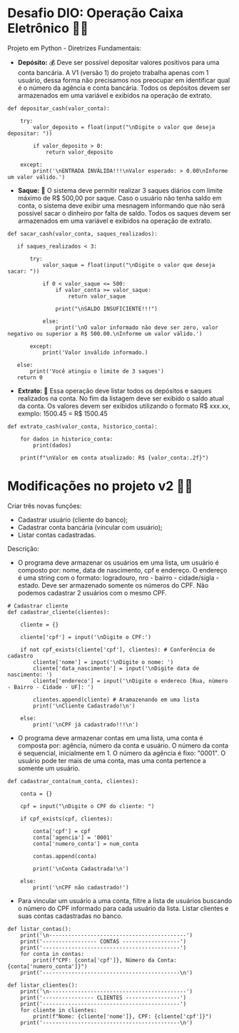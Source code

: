 # Desafio DIO: Operação Caixa Eletrônico :woman_technologist:

Projeto em Python - Diretrizes Fundamentais:

*	**Depósito:** :moneybag: Deve ser possível depositar valores positivos para uma conta bancária. A V1 (versão 1) do projeto trabalha apenas com 1 usuário, dessa forma não precisamos nos preocupar em identificar qual é o número da agência e conta bancária. Todos os depósitos devem ser armazenados em uma variável e exibidos na operação de extrato.

```
def depositar_cash(valor_conta): 
    
    try:
        valor_deposito = float(input("\nDigite o valor que deseja depositar: ")) 

        if valor_deposito > 0: 
            return valor_deposito
    
    except:
        print('\nENTRADA INVÁLIDA!!!\nValor esperado: > 0.00\nInforme um valor válido.')
```

*	**Saque:** :money_with_wings: O sistema deve permitir realizar 3 saques diários com limite máximo de R$ 500,00 por saque. Caso o usuário não tenha saldo em conta, o sistema deve exibir uma mesnagem informando que não será possível sacar o dinheiro por falta de saldo. Todos os saques devem ser armazenados em uma variável e exibidos na operação de extrato.

 ```
 def sacar_cash(valor_conta, saques_realizados): 
    
    if saques_realizados < 3:
        
        try:
            valor_saque = float(input("\nDigite o valor que deseja sacar: ")) 

            if 0 < valor_saque <= 500:
                if valor_conta >= valor_saque:
                    return valor_saque 
                
                print("\nSALDO INSUFICIENTE!!!") 
            
            else:
                print('\nO valor informado não deve ser zero, valor negativo ou superior a R$ 500.00.\nInforme um valor válido.')
        
        except:
            print('Valor inválido informado.)
    
    else:
        print('Você atingiu o limite de 3 saques')                                                                                                                     
    return 0 
 ```

*	**Extrato:** :memo: Essa operação deve listar todos os depósitos e saques realizados na conta. No fim da listagem deve ser exibido o saldo atual da conta. Os valores devem ser exibidos utilizando o formato R$ xxx.xx, exmplo: 1500.45 = R$ 1500.45

```
def extrato_cash(valor_conta, historico_conta): 

    for dados in historico_conta:
        print(dados)

    print(f"\nValor em conta atualizado: R$ {valor_conta:.2f}")
```

# Modificações no projeto v2 :mechanic:

Criar três novas funções: 

*   Cadastrar usuário (cliente do banco);
*   Cadastrar conta bancária (vincular com usuário);
*   Listar contas cadastradas.

Descrição:

*   O programa deve armazenar os usuários em uma lista, um usuário é composto por: nome, data de nascimento, cpf e endereço. O endereço é uma string com o formato: logradouro, nro - bairro - cidade/sigla - estado. Deve ser armazenado somente os números do CPF. Não podemos cadastrar 2 usuários com o mesmo CPF.

```
# Cadastrar cliente
def cadastrar_cliente(clientes):

    cliente = {}

    cliente['cpf'] = input('\nDigite o CPF:')

    if not cpf_exists(cliente['cpf'], clientes): # Conferência de cadastro
        cliente['nome'] = input('\nDigite o nome: ')
        cliente['data_nascimento'] = input('\nDigite data de nascimento: ') 
        cliente['endereco'] = input('\nDigite o endereco [Rua, número - Bairro - Cidade - UF]: ')
    
        clientes.append(cliente) # Aramazenando em uma lista
        print('\nCliente Cadastrado!\n')

    else:
        print('\nCPF já cadastrado!!!\n')

```

*   O programa deve armazenar contas em uma lista, uma conta é composta por: agência, número da conta e usuário. O número da conta é sequencial, inicialmente em 1. O número da agência é fixo: "0001". O usuário pode ter mais de uma conta, mas uma conta pertence a somente um usuário.

```
def cadastrar_conta(num_conta, clientes):

    conta = {}
    
    cpf = input("\nDigite o CPF do cliente: ")
    
    if cpf_exists(cpf, clientes):

        conta['cpf'] = cpf
        conta['agencia'] = '0001'
        conta['numero_conta'] = num_conta
        
        contas.append(conta)

        print('\nConta Cadastrada!\n')
    
    else:
        print('\nCPF não cadastrado!')
```

*   Para vincular um usuário a uma conta, filtre a lista de usuários buscando o número do CPF informado para cada usuário da lista. Listar clientes e suas contas cadastradas no banco.

```
def listar_contas():
    print('\n-------------------------------------------')
    print('----------------- CONTAS ------------------')
    print('-------------------------------------------')
    for conta in contas:
        print(f"CPF: {conta['cpf']}, Número da Conta: {conta['numero_conta']}")
    print('-------------------------------------------\n')
```

```
def listar_clientes():  
    print('\n-------------------------------------------')
    print('---------------- CLIENTES -----------------')
    print('-------------------------------------------')
    for cliente in clientes:
        print(f"Nome: {cliente['nome']}, CPF: {cliente['cpf']}")
    print('-------------------------------------------\n')
```

